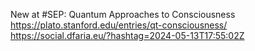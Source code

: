 New at #SEP: Quantum Approaches to Consciousness https://plato.stanford.edu/entries/qt-consciousness/ https://social.dfaria.eu/?hashtag=2024-05-13T17:55:02Z